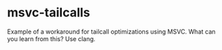 # msvc-tailcalls

Example of a workaround for tailcall optimizations using MSVC.
What can you learn from this? Use clang.
